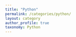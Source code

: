 ```yaml
---
title: "Python"
permalink: /categories/python/
layout: category
author_profile: true
taxonomy: Python
---
```

